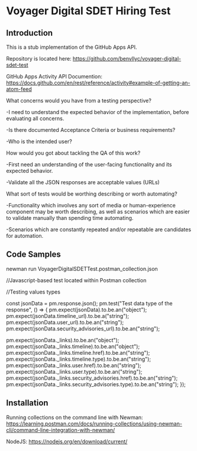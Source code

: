 # Voyager Digital SDET Hiring Test

## Introduction

This is a stub implementation of the GitHub Apps API.


Repository is located here: https://github.com/benvllyc/voyager-digital-sdet-test


GitHub Apps Activity API Documention: https://docs.github.com/en/rest/reference/activity#example-of-getting-an-atom-feed

What concerns would you have from a testing perspective?

-I need to understand the expected behavior of the implementation, before evaluating all concerns.

-Is there documented Acceptance Criteria or business requirements?

-Who is the intended user?


How would you got about tackling the QA of this work?


-First need an understanding of the user-facing functionality and its expected behavior.


-Validate all the JSON responses are acceptable values (URLs)


What sort of tests would be worthing describing or worth automating?


-Functionality which involves any sort of media or human-experience component may be worth describing, as well as scenarios which are easier to validate manually than spending time automating.


-Scenarios which are constantly repeated and/or repeatable are candidates for automation.


## Code Samples

newman run VoyagerDigitalSDETTest.postman_collection.json 

//Javascript-based test located within Postman collection


//Testing values types


const jsonData = pm.response.json();
pm.test("Test data type of the response", () => {
  pm.expect(jsonData).to.be.an("object");
  pm.expect(jsonData.timeline_url).to.be.a("string");
  pm.expect(jsonData.user_url).to.be.an("string");
  pm.expect(jsonData.security_advisories_url).to.be.an("string");

  pm.expect(jsonData._links).to.be.an("object");
  pm.expect(jsonData._links.timeline).to.be.an("object");
  pm.expect(jsonData._links.timeline.href).to.be.an("string");
  pm.expect(jsonData._links.timeline.type).to.be.an("string");
  pm.expect(jsonData._links.user.href).to.be.an("string");
  pm.expect(jsonData._links.user.type).to.be.an("string");
  pm.expect(jsonData._links.security_advisories.href).to.be.an("string");
  pm.expect(jsonData._links.security_advisories.type).to.be.an("string");
});

## Installation

Running collections on the command line with Newman:
https://learning.postman.com/docs/running-collections/using-newman-cli/command-line-integration-with-newman/

NodeJS:
https://nodejs.org/en/download/current/